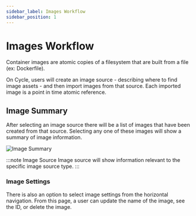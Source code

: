 ```yaml
---
sidebar_label: Images Workflow
sidebar_position: 1
---
```


# Images Workflow
Container images are atomic copies of a filesystem that are built from a file (ex: Dockerfile).  

On Cycle, users will create an image source - describing where to find image assets - and then import images from that source.  Each imported image is a point in time atomic reference.


## Image Summary

After selecting an image source there will be a list of images that have been created from that source.  Selecting any one of these images will show a summary of image information.  

![Image Summary](https://static.cycle.io/docs/images/image-summary.png)


:::note Image Source
Image source will show information relevant to the specific image source type.
:::



### Image Settings
There is also an option to select image settings from the horizontal navigation.  From this page, a user can update the name of the image, see the ID, or delete the image.

